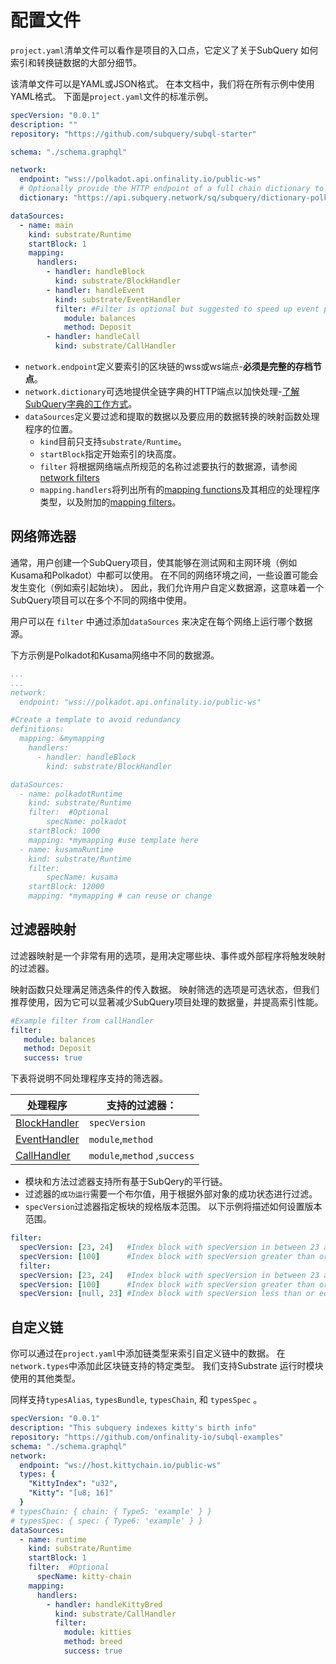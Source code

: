# 配置文件

`project.yaml`清单文件可以看作是项目的入口点，它定义了关于SubQuery 如何索引和转换链数据的大部分细节。

该清单文件可以是YAML或JSON格式。 在本文档中，我们将在所有示例中使用YAML格式。 下面是`project.yaml`文件的标准示例。

``` yml
specVersion: "0.0.1"
description: ""
repository: "https://github.com/subquery/subql-starter"

schema: "./schema.graphql"

network:
  endpoint: "wss://polkadot.api.onfinality.io/public-ws"
  # Optionally provide the HTTP endpoint of a full chain dictionary to speed up processing
  dictionary: "https://api.subquery.network/sq/subquery/dictionary-polkadot"

dataSources:
  - name: main
    kind: substrate/Runtime
    startBlock: 1
    mapping:
      handlers:
        - handler: handleBlock
          kind: substrate/BlockHandler
        - handler: handleEvent
          kind: substrate/EventHandler
          filter: #Filter is optional but suggested to speed up event processing
            module: balances
            method: Deposit
        - handler: handleCall
          kind: substrate/CallHandler
```

- `network.endpoint`定义要索引的区块链的wss或ws端点-**必须是完整的存档节点**。
- `network.dictionary`可选地提供全链字典的HTTP端点以加快处理-[了解SubQuery字典的工作方式](../tutorials_examples/dictionary.md)。
- `dataSources`定义要过滤和提取的数据以及要应用的数据转换的映射函数处理程序的位置。
  - `kind`目前只支持`substrate/Runtime`。
  - `startBlock`指定开始索引的块高度。
  - ` filter ` 将根据网络端点所规范的名称过滤要执行的数据源，请参阅 [ network filters ](#network-filters)
  - `mapping.handlers`将列出所有的[mapping functions](./mapping.md)及其相应的处理程序类型，以及附加的[mapping filters](#mapping-filters)。

## 网络筛选器

通常，用户创建一个SubQuery项目，使其能够在测试网和主网环境（例如Kusama和Polkadot）中都可以使用。 在不同的网络环境之间，一些设置可能会发生变化（例如索引起始块）。 因此，我们允许用户自定义数据源，这意味着一个SubQuery项目可以在多个不同的网络中使用。

用户可以在 `filter` 中通过添加`dataSources` 来决定在每个网络上运行哪个数据源。

下方示例是Polkadot和Kusama网络中不同的数据源。

```yaml
...
...
network:
  endpoint: "wss://polkadot.api.onfinality.io/public-ws"

#Create a template to avoid redundancy
definitions:
  mapping: &mymapping
    handlers:
      - handler: handleBlock
        kind: substrate/BlockHandler

dataSources:
  - name: polkadotRuntime
    kind: substrate/Runtime
    filter:  #Optional
        specName: polkadot
    startBlock: 1000
    mapping: *mymapping #use template here
  - name: kusamaRuntime
    kind: substrate/Runtime
    filter: 
        specName: kusama
    startBlock: 12000 
    mapping: *mymapping # can reuse or change
```

## 过滤器映射

过滤器映射是一个非常有用的选项，是用决定哪些块、事件或外部程序将触发映射的过滤器。

映射函数只处理满足筛选条件的传入数据。 映射筛选的选项是可选状态，但我们推荐使用，因为它可以显著减少SubQuery项目处理的数据量，并提高索引性能。

```yaml
#Example filter from callHandler
filter: 
   module: balances
   method: Deposit
   success: true
```

下表将说明不同处理程序支持的筛选器。

| 处理程序                                       | 支持的过滤器：                      |
| ------------------------------------------ | ---------------------------- |
| [BlockHandler](./mapping.md#block-handler) | `specVersion`                |
| [EventHandler](./mapping.md#event-handler) | `module`,`method`            |
| [CallHandler](./mapping.md#call-handler)   | `module`,`method` ,`success` |


-  模块和方法过滤器支持所有基于SubQery的平行链。
- 过滤器的`成功运行`需要一个布尔值，用于根据外部对象的成功状态进行过滤。
- `specVersion`过滤器指定板块的规格版本范围。 以下示例将描述如何设置版本范围。

```yaml
filter:
  specVersion: [23, 24]   #Index block with specVersion in between 23 and 24 (inclusive).
  specVersion: [100]      #Index block with specVersion greater than or equal 100.
  filter:
  specVersion: [23, 24]   #Index block with specVersion in between 23 and 24 (inclusive).
  specVersion: [100]      #Index block with specVersion greater than or equal 100.
  specVersion: [null, 23] #Index block with specVersion less than or equal 23.
```

## 自定义链

你可以通过在`project.yaml`中添加链类型来索引自定义链中的数据。 在`network.types`中添加此区块链支持的特定类型。 我们支持Substrate 运行时模块使用的其他类型。

同样支持`typesAlias`, `typesBundle`, `typesChain`, 和 `typesSpec` 。

``` yml
specVersion: "0.0.1"
description: "This subquery indexes kitty's birth info"
repository: "https://github.com/onfinality-io/subql-examples"
schema: "./schema.graphql"
network:
  endpoint: "ws://host.kittychain.io/public-ws"
  types: {
    "KittyIndex": "u32",
    "Kitty": "[u8; 16]"
  }
# typesChain: { chain: { Type5: 'example' } }
# typesSpec: { spec: { Type6: 'example' } }
dataSources:
  - name: runtime
    kind: substrate/Runtime
    startBlock: 1
    filter:  #Optional
      specName: kitty-chain 
    mapping:
      handlers:
        - handler: handleKittyBred
          kind: substrate/CallHandler
          filter:
            module: kitties
            method: breed
            success: true
```
